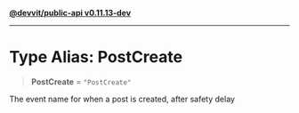 [**@devvit/public-api v0.11.13-dev**](../README.md)

---

# Type Alias: PostCreate

> **PostCreate** = `"PostCreate"`

The event name for when a post is created, after safety delay

